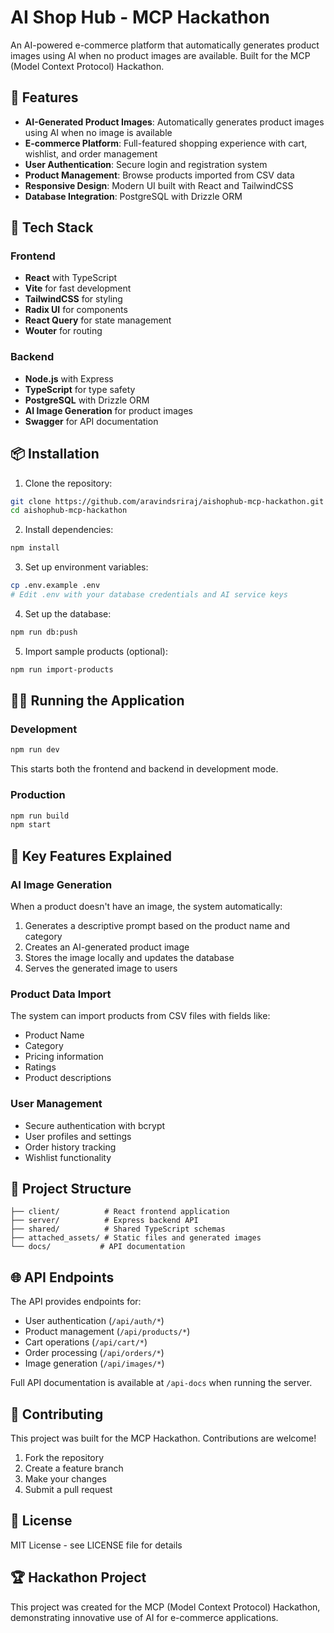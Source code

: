 # AI Shop Hub - MCP Hackathon

An AI-powered e-commerce platform that automatically generates product images using AI when no product images are available. Built for the MCP (Model Context Protocol) Hackathon.

## 🌟 Features

- **AI-Generated Product Images**: Automatically generates product images using AI when no image is available
- **E-commerce Platform**: Full-featured shopping experience with cart, wishlist, and order management
- **User Authentication**: Secure login and registration system
- **Product Management**: Browse products imported from CSV data
- **Responsive Design**: Modern UI built with React and TailwindCSS
- **Database Integration**: PostgreSQL with Drizzle ORM

## 🚀 Tech Stack

### Frontend
- **React** with TypeScript
- **Vite** for fast development
- **TailwindCSS** for styling
- **Radix UI** for components
- **React Query** for state management
- **Wouter** for routing

### Backend
- **Node.js** with Express
- **TypeScript** for type safety
- **PostgreSQL** with Drizzle ORM
- **AI Image Generation** for product images
- **Swagger** for API documentation

## 📦 Installation

1. Clone the repository:
```bash
git clone https://github.com/aravindsriraj/aishophub-mcp-hackathon.git
cd aishophub-mcp-hackathon
```

2. Install dependencies:
```bash
npm install
```

3. Set up environment variables:
```bash
cp .env.example .env
# Edit .env with your database credentials and AI service keys
```

4. Set up the database:
```bash
npm run db:push
```

5. Import sample products (optional):
```bash
npm run import-products
```

## 🏃‍♂️ Running the Application

### Development
```bash
npm run dev
```
This starts both the frontend and backend in development mode.

### Production
```bash
npm run build
npm start
```

## 🎯 Key Features Explained

### AI Image Generation
When a product doesn't have an image, the system automatically:
1. Generates a descriptive prompt based on the product name and category
2. Creates an AI-generated product image
3. Stores the image locally and updates the database
4. Serves the generated image to users

### Product Data Import
The system can import products from CSV files with fields like:
- Product Name
- Category
- Pricing information
- Ratings
- Product descriptions

### User Management
- Secure authentication with bcrypt
- User profiles and settings
- Order history tracking
- Wishlist functionality

## 📁 Project Structure

```
├── client/          # React frontend application
├── server/          # Express backend API
├── shared/          # Shared TypeScript schemas
├── attached_assets/ # Static files and generated images
└── docs/           # API documentation
```

## 🌐 API Endpoints

The API provides endpoints for:
- User authentication (`/api/auth/*`)
- Product management (`/api/products/*`)
- Cart operations (`/api/cart/*`)
- Order processing (`/api/orders/*`)
- Image generation (`/api/images/*`)

Full API documentation is available at `/api-docs` when running the server.

## 🤝 Contributing

This project was built for the MCP Hackathon. Contributions are welcome!

1. Fork the repository
2. Create a feature branch
3. Make your changes
4. Submit a pull request

## 📄 License

MIT License - see LICENSE file for details

## 🏆 Hackathon Project

This project was created for the MCP (Model Context Protocol) Hackathon, demonstrating innovative use of AI for e-commerce applications.